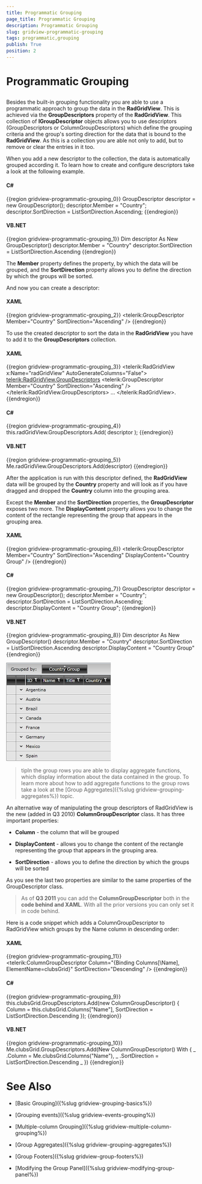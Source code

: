 ```yaml
---
title: Programmatic Grouping
page_title: Programmatic Grouping
description: Programmatic Grouping
slug: gridview-programmatic-grouping
tags: programmatic,grouping
publish: True
position: 2
---
```


# Programmatic Grouping



## 

Besides the built-in grouping functionality you are able to use a programmatic approach to group the data in the __RadGridView__. This is achieved via the __GroupDescriptors__ property of the __RadGridView__. This collection of __IGroupDescriptor__ objects allows you to use descriptors (GroupDescriptors or ColumnGroupDescriptors) which define the grouping criteria and the group's sorting direction for the data that is bound to the __RadGridView__. As this is a collection you are able not only to add, but to remove or clear the entries in it too.

When you add a new descriptor to the collection, the data is automatically grouped according it. To learn how to create and configure descriptors take a look at the following example.

#### __C#__

{{region gridview-programmatic-grouping_0}}
	GroupDescriptor descriptor = new GroupDescriptor();
	descriptor.Member = "Country";
	descriptor.SortDirection = ListSortDirection.Ascending;
	{{endregion}}



#### __VB.NET__

{{region gridview-programmatic-grouping_1}}
	Dim descriptor As New GroupDescriptor()
	descriptor.Member = "Country"
	descriptor.SortDirection = ListSortDirection.Ascending
	{{endregion}}



The __Member__ property defines the property, by which the data will be grouped, and the __SortDirection__ property allows you to define the direction by which the groups will be sorted.

And now you can create a descriptor:

#### __XAML__

{{region gridview-programmatic-grouping_2}}
	<telerik:GroupDescriptor Member="Country"
	                             SortDirection="Ascending" />
	{{endregion}}



To use the created descriptor to sort the data in the __RadGridView__ you have to add it to the __GroupDescriptors__ collection.

#### __XAML__

{{region gridview-programmatic-grouping_3}}
	<telerik:RadGridView x:Name="radGridView"
	                         AutoGenerateColumns="False">
	    <telerik:RadGridView.GroupDescriptors>
	        <telerik:GroupDescriptor Member="Country"
	                                     SortDirection="Ascending" />
	    </telerik:RadGridView.GroupDescriptors>
	    ...
	</telerik:RadGridView>.
	{{endregion}}



#### __C#__

{{region gridview-programmatic-grouping_4}}
	this.radGridView.GroupDescriptors.Add( descriptor );
	{{endregion}}



#### __VB.NET__

{{region gridview-programmatic-grouping_5}}
	Me.radGridView.GroupDescriptors.Add(descriptor)
	{{endregion}}



After the application is run with this descriptor defined, the __RadGridView__ data will be grouped by the __Country__ property and will look as if you have dragged and dropped the __Country__ column into the grouping area.

Except the __Member__ and the __SortDirection__ properties, the __GroupDescriptor__ exposes two more. The __DisplayContent__ property allows you to change the content of the rectangle representing the group that appears in the grouping area.

#### __XAML__

{{region gridview-programmatic-grouping_6}}
	<telerik:GroupDescriptor Member="Country"
	                             SortDirection="Ascending"
	                             DisplayContent="Country Group" />
	{{endregion}}



#### __C#__

{{region gridview-programmatic-grouping_7}}
	GroupDescriptor descriptor = new GroupDescriptor();
	descriptor.Member = "Country";
	descriptor.SortDirection = ListSortDirection.Ascending;
	descriptor.DisplayContent = "Country Group";
	{{endregion}}



#### __VB.NET__

{{region gridview-programmatic-grouping_8}}
	Dim descriptor As New GroupDescriptor()
	descriptor.Member = "Country"
	descriptor.SortDirection = ListSortDirection.Ascending
	descriptor.DisplayContent = "Country Group"
	{{endregion}}



![](images/RadGridView_ProgrammaticGrouping_1.png)

>tipIn the group rows you are able to display aggregate functions, which display information about the data contained in the group. To learn more about how to add aggregate functions to the group rows take a look at the [Group Aggregates]({%slug gridview-grouping-aggregates%}) topic.

An alternative way of manipulating the group descriptors of RadGridView is the new (added in Q3 2010) __ColumnGroupDescriptor__ class. It has three important properties:

* __Column__ - the column that will be grouped
            

* __DisplayContent__ - allows you to change the content of the rectangle representing the group that appears in the grouping area.
            

* __SortDirection__ - allows you to define the direction by which the groups will be sorted
            

As you see the last two properties are similar to the same properties of the GroupDescriptor class. 

>As of __Q3 2011__ you can add the __ColumnGroupDescriptor__ both in the __code behind and XAML__. With all the prior versions you can only set it in code behind.

Here is a code snippet which adds a ColumnGroupDescriptor to RadGridView which groups by the Name column in descending order:

#### __XAML__

{{region gridview-programmatic-grouping_11}}
	<telerik:ColumnGroupDescriptor Column="{Binding Columns[\Name\], ElementName=clubsGrid}"
	                             SortDirection="Descending"  />
	{{endregion}}



#### __C#__

{{region gridview-programmatic-grouping_9}}
	this.clubsGrid.GroupDescriptors.Add(new ColumnGroupDescriptor() 
	{ 
	 Column = this.clubsGrid.Columns["Name"],
	 SortDirection = ListSortDirection.Descending
	});
	{{endregion}}



#### __VB.NET__

{{region gridview-programmatic-grouping_10}}
	Me.clubsGrid.GroupDescriptors.Add(New ColumnGroupDescriptor() With { _
	 .Column = Me.clubsGrid.Columns("Name"), _
	 .SortDirection = ListSortDirection.Descending _
	})
	{{endregion}}



# See Also

 * [Basic Grouping]({%slug gridview-grouping-basics%})

 * [Grouping events]({%slug gridview-events-grouping%})

 * [Multiple-column Grouping]({%slug gridview-multiple-column-grouping%})

 * [Group Aggregates]({%slug gridview-grouping-aggregates%})

 * [Group Footers]({%slug gridview-group-footers%})

 * [Modifying the Group Panel]({%slug gridview-modifying-group-panel%})
